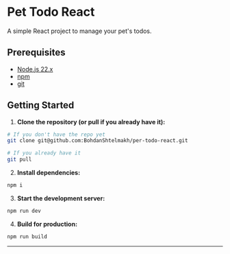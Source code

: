 # Pet Todo React

A simple React project to manage your pet's todos.

## Prerequisites

- [Node.js 22.x](https://nodejs.org/)
- [npm](https://www.npmjs.com/)
- [git](https://git-scm.com/)

## Getting Started

1. **Clone the repository (or pull if you already have it):**

```bash
# If you don't have the repo yet
git clone git@github.com:BohdanShtelmakh/per-todo-react.git

# If you already have it
git pull
```

2. **Install dependencies:**

```bash
npm i
```

3. **Start the development server:**

```bash
npm run dev
```

4. **Build for production:**

```bash
npm run build
```

---
